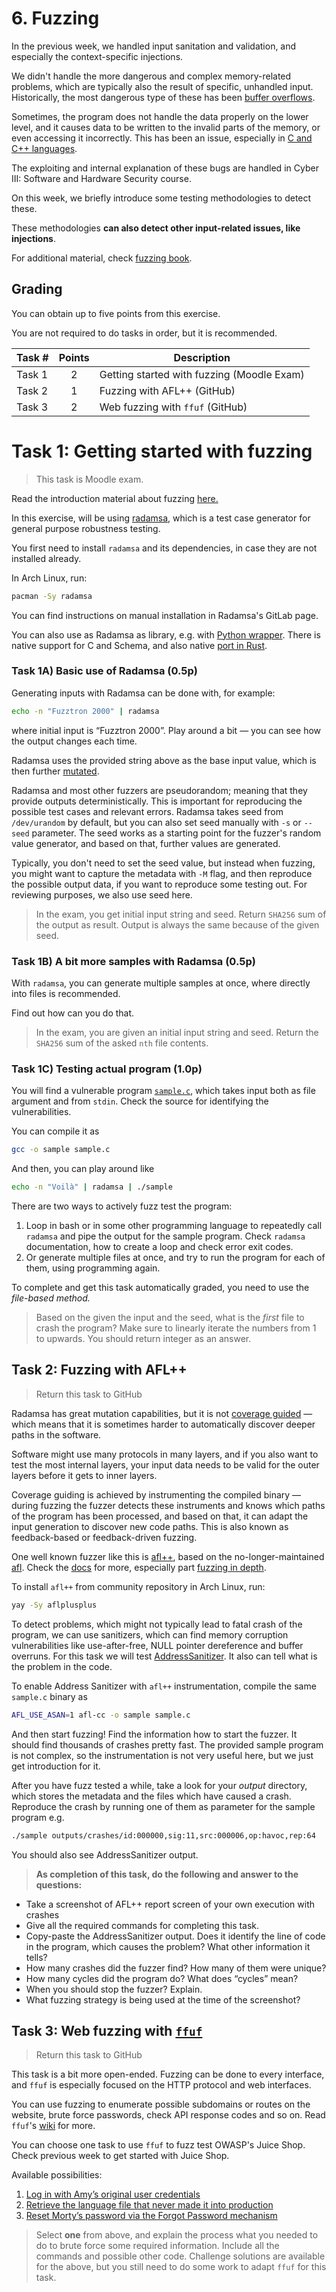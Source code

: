 
# 6. Fuzzing

In the previous week, we handled input sanitation and validation, and especially the context-specific injections.

We didn't handle the more dangerous and complex memory-related problems, which are typically also the result of specific, unhandled input.
Historically, the most dangerous type of these has been [buffer overflows](https://en.wikipedia.org/wiki/Buffer_overflow).

Sometimes, the program does not handle the data properly on the lower level, and it causes data to be written to the invalid parts of the memory, or even accessing it incorrectly.
This has been an issue, especially in [C and C++ languages](https://www.cisa.gov/news-events/news/urgent-need-memory-safety-software-products).

The exploiting and internal explanation of these bugs are handled in Cyber III: Software and Hardware Security course.

On this week, we briefly introduce some testing methodologies to detect these.

These methodologies **can also detect other input-related issues, like injections**.

For additional material, check [fuzzing book](https://www.fuzzingbook.org/).
## Grading

You can obtain up to five points from this exercise.

You are not required to do tasks in order, but it is recommended.


| Task # | Points | Description |
| ---- | :--: | ---- |
| Task 1 | 2 | Getting started with fuzzing (Moodle Exam)  |
| Task 2 | 1 | Fuzzing with AFL++ (GitHub) |
| Task 3 | 2 | Web fuzzing with `ffuf` (GitHub) |

# Task 1: Getting started with fuzzing

> This task is Moodle exam.

Read the introduction material about fuzzing [here.](https://github.com/ouspg/fuzz-testing-beginners-guide)

In this exercise, will be using [radamsa](https://gitlab.com/akihe/radamsa), which is a test case generator for general purpose robustness testing.

You first need to install `radamsa` and its dependencies, in case they are not installed already.

In Arch Linux, run:

```sh
pacman -Sy radamsa
```

You can find instructions on manual installation in Radamsa's GitLab page.

You can also use as Radamsa as library, e.g. with [Python wrapper](https://github.com/tsundokul/pyradamsa). There is native support for C and Schema, and also native [port in Rust](https://github.com/microsoft/rusty-radamsa).


### Task 1A) Basic use of Radamsa (0.5p)

Generating inputs with Radamsa can be done with, for example:

```sh
echo -n "Fuzztron 2000" | radamsa
```

where initial input is “Fuzztron 2000”.
Play around a bit — you can see how the output changes each time.

Radamsa uses the provided string above as the base input value, which is then further [mutated](https://www.fuzzingbook.org/html/MutationFuzzer.html). 

Radamsa and most other fuzzers are pseudorandom; meaning that they provide outputs deterministically.
This is important for reproducing the possible test cases and relevant errors.
Radamsa takes seed from `/dev/urandom` by default, but you can also set seed manually with `-s` or `--seed` parameter.
The seed works as a starting point for the fuzzer's random value generator, and based on that, further values are generated. 

Typically, you don't need to set the seed value, but instead when fuzzing, you might want to capture the metadata with `-M` flag, and then reproduce the possible output data, if you want to reproduce some testing out.
For reviewing purposes, we also use seed here.


> In the exam, you get initial input string and seed.  Return `SHA256` sum of the output as result. Output is always the same because of the given seed.

### Task 1B) A bit more samples with Radamsa (0.5p)

With `radamsa`, you can generate multiple samples at once, where directly into files is recommended. 

Find out how can you do that.

> In the exam, you are given an initial input string and seed. Return the `SHA256` sum of the asked `nth` file contents. 

### Task 1C) Testing actual program (1.0p)

You will find a vulnerable program [`sample.c`](sample.c), which takes input both as file argument and from `stdin`.
Check the source for identifying the vulnerabilities.

You can compile it as

```sh
gcc -o sample sample.c
```

And then, you can play around like

```sh
echo -n "Voilà" | radamsa | ./sample
```

There are two ways to actively fuzz test the program:

1. Loop in bash or in some other programming language to repeatedly call `radamsa` and pipe the output for the sample program. Check `radamsa` documentation, how to create a loop and check error exit codes.
2. Or generate multiple files at once, and try to run the program for each of them, using programming again.

To complete and get this task automatically graded, you need to use the *file-based method.*

> Based on the given the input and the seed, what is the *first* file to crash the program? Make sure to linearly iterate the numbers from 1 to upwards. You should return integer as an answer.

## Task 2: Fuzzing with AFL++

> Return this task to GitHub

Radamsa has great mutation capabilities, but it is not [coverage guided](https://www.fuzzingbook.org/html/Coverage.html) — which means that it is sometimes harder to automatically discover deeper paths in the software.

Software might use many protocols in many layers, and if you also want to test the most internal layers, your input data needs to be valid for the outer layers before it gets to inner layers.

Coverage guiding is achieved by instrumenting the compiled binary — during fuzzing the fuzzer detects these instruments and knows which paths of the program has been processed, and based on that, it can adapt the input generation to discover new code paths.
This is also known as feedback-based or feedback-driven fuzzing.

One well known fuzzer like this is [afl++](https://aflplus.plus/), based on the no-longer-maintained [afl](https://github.com/google/AFL).
Check the [docs](https://aflplus.plus/docs/) for more, especially part [fuzzing in depth](https://aflplus.plus/docs/fuzzing_in_depth/).

To install `afl++` from community repository in Arch Linux, run:

```sh
yay -Sy aflplusplus
```

To detect problems, which might not typically lead to fatal crash of the program, we can use sanitizers, which can find memory corruption vulnerabilities like use-after-free, NULL pointer dereference and buffer overruns.
For this task we will test [AddressSanitizer](https://github.com/google/sanitizers/wiki/AddressSanitizer). It also can tell what is the problem in the code.

To enable Address Sanitizer with `afl++` instrumentation, compile the same `sample.c` binary as

```sh
AFL_USE_ASAN=1 afl-cc -o sample sample.c
```

And then start fuzzing! Find the information how to start the fuzzer.
It should find thousands of crashes pretty fast.
The provided sample program is not complex, so the instrumentation is not very useful here, but we just get introduction for it.

After you have fuzz tested a while, take a look for your *output* directory, which stores the metadata and the files which have caused a crash.
Reproduce the crash by running one of them as parameter for the sample program e.g. 

```sh
./sample outputs/crashes/id:000000,sig:11,src:000006,op:havoc,rep:64
```

You should also see AddressSanitizer output.

> **As completion of this task, do the following and answer to the questions:**

- Take a screenshot of AFL++ report screen of your own execution with crashes
- Give all the required commands for completing this task.
- Copy-paste the AddressSanitizer output. Does it identify the line of code in the program, which causes the problem? What other information it tells?
- How many crashes did the fuzzer find? How many of them were unique?
- How many cycles did the program do? What does “cycles” mean?
- When you should stop the fuzzer? Explain.
- What fuzzing strategy is being used at the time of the screenshot?


## Task 3: Web fuzzing with [`ffuf`](https://github.com/ffuf/ffuf)

> Return this task to GitHub

This task is a bit more open-ended.
Fuzzing can be done to every interface, and `ffuf` is especially focused on the HTTP protocol and web interfaces.

You can use fuzzing to enumerate possible subdomains or routes on the website, brute force passwords, check API response codes and so on.
Read `ffuf`'s [wiki](https://github.com/ffuf/ffuf/wiki) for more.

You can choose one task to use `ffuf` to fuzz test OWASP's Juice Shop.  Check previous week to get started with Juice Shop.


Available possibilities:

1. [Log in with Amy’s original user credentials](https://pwning.owasp-juice.shop/companion-guide/latest/part2/sensitive-data-exposure.html#_log_in_with_amys_original_user_credentials)
2. [Retrieve the language file that never made it into production](https://pwning.owasp-juice.shop/companion-guide/latest/part2/broken-anti-automation.html#_retrieve_the_language_file_that_never_made_it_into_production)
3. [Reset Morty’s password via the Forgot Password mechanism](https://pwning.owasp-juice.shop/companion-guide/latest/part2/broken-anti-automation.html#_reset_mortys_password_via_the_forgot_password_mechanism)

> Select **one** from above, and explain the process what you needed to do to brute force some required information. Include all the commands and possible other code. Challenge solutions are available for the above, but you still need to do some work to adapt `ffuf` for this task.
